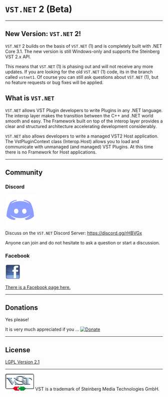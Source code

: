 # `VST.NET` 2 (Beta)

---
## New Version: `VST.NET` 2!

`VST.NET` 2 builds on the basis of `VST.NET` (1) and is completely built with .NET Core 3.1. The new version is still Windows-only and supports the Steinberg VST 2.x API.

This means that `VST.NET` (1) is phasing out and will not receive any more updates. If you are looking for the old `VST.NET` (1) code, its in the branch called `vstnet1`. Of course you can still ask questions about `VST.NET` (1), but no feature requests or bug fixes will be applied.

## What is `VST.NET`

`VST.NET` allows VST Plugin developers to write Plugins in any .NET language. The interop layer makes the transition between the C++ and .NET world smooth and easy.
The Framework built on top of the interop layer provides a clear and structured architecture accelerating development considerably.

`VST.NET` also allows developers to write a managed VST2 Host application. The VstPluginContext class (Interop.Host) allows you to load and communicate with unmanaged (and managed) VST Plugins. At this time there is no Framework for Host applications.

---

## Community

### Discord

![](docs/_old/media/discord-logo.png)

Discuss on the `VST.NET` Discord Server: https://discord.gg/rHBVGx

Anyone can join and do not hesitate to ask a question or start a discussion.

### Facebook

![](docs/_old/media/Home_facebook_logo_48x48.jpg)

[There is a Facebook page here.](http://www.facebook.com/pages/Virtual-Studio-Technology-for-NET/150408134989174)

---

## Donations

Yes please!

It is very much appreciated if you ...
[![Donate](https://www.paypalobjects.com/en_US/i/btn/btn_donate_LG.gif)](https://www.paypal.com/cgi-bin/webscr?cmd=_donations&business=HTE6LFLSC8RPL&lc=US&item_name=Jacobi%20Software&item_number=VST%2eNET&currency_code=EUR&bn=PP%2dDonationsBF%3abtn_donate_LG%2egif%3aNonHosted)

---

## License

[LGPL Version 2.1](license.md)

---

![](docs/_old/media/Home_VstLogoAlpha92x54.png) VST is a trademark of Steinberg Media Technologies GmbH.
